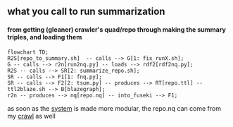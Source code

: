 ## what you call to run summarization

#### from getting (gleaner) crawler's quad/repo  through making the summary triples, and loading them

```mermaid
flowchart TD;
R2S[repo_to_summary.sh]  -- calls --> G[1: fix_runX.sh];
G -- calls --> r2n[run2nq.py] -- loads --> rdf2[rdf2nq.py];
R2S -- calls --> SR[2: summarize_repo.sh];
SR -- calls --> F1[1: fnq.py];
SR -- calls --> F2[2: tsum.py] -- produces --> RT[repo.ttl] -- ttl2blaze.sh --> B[blazegraph];
r2n -- produces --> nq[repo.nq] -- into_fuseki --> F1;
```

as soon as the [system](https://github.com/MBcode/ec/blob/master/system.md) is made more modular, the repo.nq can come from my [crawl](https://github.com/MBcode/ec/tree/master/crawl) as well
